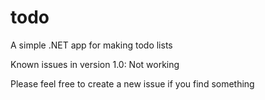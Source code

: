 # todo
A simple .NET app for making todo lists

Known issues in version 1.0:
Not working

Please feel free to create a new issue if you find something
